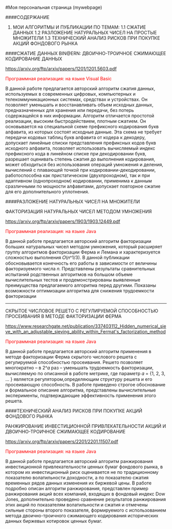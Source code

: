 #Моя персональная страница (mywebpage)

####СОДЕРЖАНИЕ 
1. МОИ АЛГОРИТМЫ И ПУБЛИКАЦИИ ПО ТЕМАМ:
1.1 СЖАТИЕ ДАННЫХ
1.2 РАЗЛОЖЕНИЕ НАТУРАЛЬНЫХ ЧИСЕЛ НА ПРОСТЫЕ МНОЖИТЕЛИ
1.3 ТЕХНИЧЕСКИЙ АНАЛИЗ РИСКОВ ПРИ ПОКУПКЕ АКЦИЙ ФОНДОВОГО РЫНКА
  
####СЖАТИЕ ДАННЫХ
BIN@ERN: ДВОИЧНО-ТРОИЧНОЕ СЖИМАЮЩЕЕ КОДИРОВАНИЕ ДАННЫХ

https://arxiv.org/ftp/arxiv/papers/1201/1201.5603.pdf

<span style="color:red">Программная реализация: на языке Visual Basic</span>

В данной работе предлагается авторский алгоритм сжатия данных, используемых в современных цифровых, компьютерных и телекоммуникационных системах, средствах и устройствах. Он позволяет уменьшать и восстанавливать объем исходных данных, предназначенных для хранения или передачи, без потерь содержащейся в них информации. Алгоритм  отличается простотой реализации, высоким быстродействием, плотным сжатием. Он основывается на специальной схеме префиксного кодирования букв алфавита, из которых состоят исходные данные. Эта схема не требует передачи кодовых таблиц букв алфавита от кодера к декодеру, допускает линейные списки представления префиксных кодов букв исходного алфавита, позволяет использовать вычисляемый индекс префиксного кода в линейном списке при декодировании букв, разрешает оценивать степень сжатия до выполнения кодирования, может обходиться без использования операций умножения и деления, вычислений с плавающей точкой при кодировании-декодировании, работоспособна как пристатическом (двухпроходном), так и при адаптивном (однопроходном) кодировании, применима к данным сразличными по мощности алфавитами, допускает повторное сжатие для его дополнительного уплотнения.


####РАЗЛОЖЕНИЕ НАТУРАЛЬНЫХ ЧИСЕЛ НА МНОЖИТЕЛИ

ФАКТОРИЗАЦИЯ НАТУРАЛЬНЫХ ЧИСЕЛ МЕТОДОМ УМНОЖЕНИЯ

https://arxiv.org/ftp/arxiv/papers/1903/1903.12449.pdf

<span style="color:red">Программная реализация: на языке Java</span>

В данной работе предлагается авторский алгоритм факторизации больших натуральных чисел методом умножения, который расширяет группу алгоритмов факторизации Ферма и Лемана и характеризуется сложностью выполнения 𝑂(𝑛^1/3). В данной публикации обосновывается конечность его работы в зависимости от величины факторизуемого числа 𝑛. Представлены результаты сравнительных испытаний родственных алгоритмов на большом объеме вычислительных тестов и продемонстрированы выявленные преимущества предлагаемого алгоритма перед другими. Показаны возможности оптимизации алгоритма для снижения трудоемкости факторизации

---

СКРЫТОЕ ЧИСЛОВОЕ РЕШЕТО С РЕГУЛИРУЕМОЙ СПОСОБНОСТЬЮ ПРОСЕИВАНИЯ В МЕТОДЕ ФАКТОРИЗАЦИИ ФЕРМА

https://www.researchgate.net/publication/337403112_Hidden_numerical_sieve_with_an_adjustable_sieving_ability_within_Fermat's_factorization_method

<span style="color:red">Программная реализация: на языке Java</span>

В данной работе предлагается авторский алгоритм применения в методе факторизации Ферма скрытого числового решета с регулируемой способностью просеивания. Решето позволяет многократно – в 2^𝛼 раз – уменьшать трудоемкость факторизации, вычисляемую по описанной в работе метрике, где параметр 𝛼 = {1, 2, 3, ... } является регулятором,определяющим структуру решета и его просеивающую способность. В работе приведено строгое обоснование и формальное описание алгоритма, представлены вычислительные эксперименты, подтверждающие эффективность применения этого решета.


####ТЕХНИЧЕСКИЙ АНАЛИЗ РИСКОВ ПРИ ПОКУПКЕ АКЦИЙ ФОНДОВОГО РЫНКА

РАНЖИРОВАНИЕ ИНВЕСТИЦИОННОЙ ПРИВЛЕКАТЕЛЬНОСТИ АКЦИЙ И ДВОИЧНО-ТРОИЧНОЕ СЖИМАЮЩЕЕ КОДИРОВАНИЕ

https://arxiv.org/ftp/arxiv/papers/2201/2201.11507.pdf

<span style="color:red">Программная реализация: на языке Java</span>

В данной работе предлагается авторский алгоритм ранжирования инвестиционной привлекательности
ценных бумаг фондового рынка, в котором их инвестиционный риск оценивается не по традиционному показателю волатильности доходности, а по показателю сжатия временных рядов
данных изменения их биржевой цены. В работе подробно описан алгоритм ранжирования,
представлен пример ранжирования акций всех компаний, входящих в фондовый индекс Dow 
Jones, дополнительно проведено сравнение результатов ранжирования этих акций по показателям
волатильности и сжатия и отмечены сильные стороны второго показателя, формируемого с
использованием метода двоично-троичного сжимающего кодирования исторических данных биржевых котировок ценных бумаг.













 


